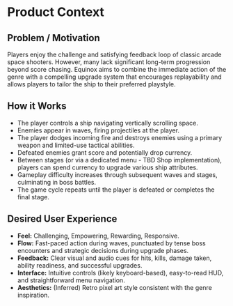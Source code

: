 # Product Context

## Problem / Motivation
Players enjoy the challenge and satisfying feedback loop of classic arcade space shooters. However, many lack significant long-term progression beyond score chasing. Equinox aims to combine the immediate action of the genre with a compelling upgrade system that encourages replayability and allows players to tailor the ship to their preferred playstyle.

## How it Works
- The player controls a ship navigating vertically scrolling space.
- Enemies appear in waves, firing projectiles at the player.
- The player dodges incoming fire and destroys enemies using a primary weapon and limited-use tactical abilities.
- Defeated enemies grant score and potentially drop currency.
- Between stages (or via a dedicated menu - TBD Shop implementation), players can spend currency to upgrade various ship attributes.
- Gameplay difficulty increases through subsequent waves and stages, culminating in boss battles.
- The game cycle repeats until the player is defeated or completes the final stage.

## Desired User Experience
- **Feel:** Challenging, Empowering, Rewarding, Responsive.
- **Flow:** Fast-paced action during waves, punctuated by tense boss encounters and strategic decisions during upgrade phases.
- **Feedback:** Clear visual and audio cues for hits, kills, damage taken, ability readiness, and successful upgrades.
- **Interface:** Intuitive controls (likely keyboard-based), easy-to-read HUD, and straightforward menu navigation.
- **Aesthetics:** (Inferred) Retro pixel art style consistent with the genre inspiration. 